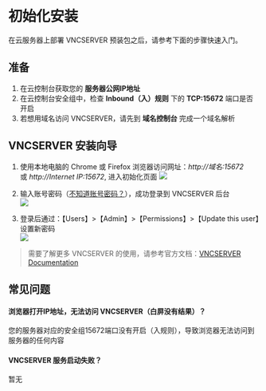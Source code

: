 # 初始化安装

在云服务器上部署 VNCSERVER 预装包之后，请参考下面的步骤快速入门。

## 准备

1. 在云控制台获取您的 **服务器公网IP地址** 
2. 在云控制台安全组中，检查 **Inbound（入）规则** 下的 **TCP:15672** 端口是否开启
3. 若想用域名访问 VNCSERVER，请先到 **域名控制台** 完成一个域名解析

## VNCSERVER 安装向导

1. 使用本地电脑的 Chrome 或 Firefox 浏览器访问网址：*http://域名:15672* 或 *http://Internet IP:15672*, 进入初始化页面
   ![](https://libs.websoft9.com/Websoft9/DocsPicture/zh/vncserver/vncserver-login-websoft9.png)

2. 输入账号密码（[不知道账号密码？](/zh/stack-accounts.md#vncserver)），成功登录到 VNCSERVER 后台  
   ![](https://libs.websoft9.com/Websoft9/DocsPicture/zh/vncserver/vncserver-bk-websoft9.png)

3. 登录后通过：【Users】>【Admin】>【Permissions】>【Update this user】设置新密码  
   ![](https://libs.websoft9.com/Websoft9/DocsPicture/zh/vncserver/vncserver-pw-websoft9.png)

> 需要了解更多 VNCSERVER 的使用，请参考官方文档：[VNCSERVER Documentation](https://www.vncserver.com/documentation.html)

## 常见问题

#### 浏览器打开IP地址，无法访问 VNCSERVER（白屏没有结果）？

您的服务器对应的安全组15672端口没有开启（入规则），导致浏览器无法访问到服务器的任何内容

#### VNCSERVER 服务启动失败？

暂无